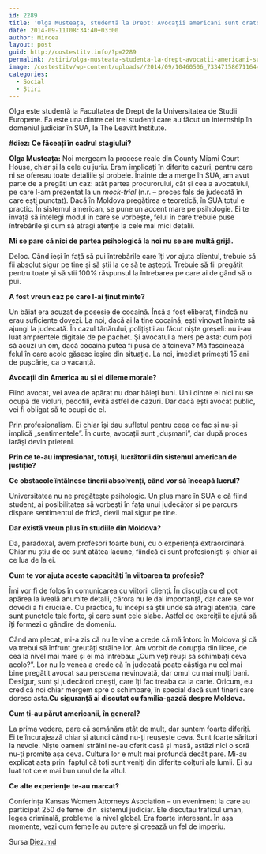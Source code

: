 ```yaml
---
id: 2289
title: 'Olga Musteața, studentă la Drept: Avocații americani sunt oratori excelenți'
date: 2014-09-11T08:34:40+03:00
author: Mircea
layout: post
guid: http://costestitv.info/?p=2289
permalink: /stiri/olga-musteata-studenta-la-drept-avocatii-americani-sunt-oratori-excelenti/
image: /costestitv/wp-content/uploads//2014/09/10460506_733471586711644_7281107864543788158_n.jpg
categories:
  - Social
  - Știri
---
```

<div class="lead">
  <p>
    Olga este studentă la Facultatea de Drept de la Universitatea de Studii Europene. Ea este una dintre cei trei studenți care au făcut un internship în domeniul judiciar în SUA, la The Leavitt Institute.
  </p>
</div>

<!--more-->

<div>
  <p>
    <b>#diez: Ce făceați în cadrul stagiului?</b>
  </p>
  
  <p>
    <strong>Olga Musteața:</strong> Noi mergeam la procese reale din County Miami Court House, chiar și la cele cu juriu. Eram implicați în diferite cazuri, pentru care ni se ofereau toate detaliile și probele. Înainte de a merge în SUA, am avut parte de a pregăti un caz: atât partea procurorului, cât și cea a avocatului, pe care l-am prezentat la un <i>mock-trial</i> (n.r. – proces fals de judecată în care ești punctat). Dacă în Moldova pregătirea e teoretică, în SUA totul e practic. În sistemul american, se pune un accent mare pe psihologie. Ei te învață să înțelegi modul în care se vorbește, felul în care trebuie puse întrebările și cum să atragi atenție la cele mai mici detalii.
  </p>
  
  <p>
    <b>Mi se pare că nici de partea psihologică la noi nu se are multă grijă.</b>
  </p>
  
  <p>
    Deloc. Când ieși în față să pui întrebările care îți vor ajuta clientul, trebuie să fii absolut sigur pe tine și să știi la ce să te aștepți. Trebuie să fii pregătit pentru toate și să știi 100% răspunsul la întrebarea pe care ai de gând să o pui.
  </p>
  
  <p>
    <b>A fost vreun caz pe care l-ai ținut minte?</b>
  </p>
  
  <p>
    Un băiat era acuzat de posesie de cocaină. Însă a fost eliberat, fiindcă nu erau suficiente dovezi. La noi, dacă ai la tine cocaină, ești vinovat înainte să ajungi la judecată. În cazul tânărului, polițiștii au făcut niște greșeli: nu i-au luat amprentele digitale de pe pachet. Și avocatul a mers pe asta: cum poți să acuzi un om, dacă cocaina putea fi pusă de altcineva? Mă fascinează felul în care acolo găsesc ieșire din situație. La noi, imediat primești 15 ani de pușcărie, ca o vacanță.
  </p>
  
  <p>
    <b>Avocații din America au și ei dileme morale?</b>
  </p>
  
  <p>
    Fiind avocat, vei avea de apărat nu doar băieți buni. Unii dintre ei nici nu se ocupă de violuri, pedofili, evită astfel de cazuri. Dar dacă ești avocat public, vei fi obligat să te ocupi de el.
  </p>
  
  <p>
    Prin profesionalism. Ei chiar își dau sufletul pentru ceea ce fac și nu-și implică „sentimentele”. În curte, avocații sunt „dușmani”, dar după proces iarăși devin prieteni.
  </p>
  
  <p>
    <b>Prin ce te-au impresionat, totuși, lucrătorii din sistemul american de justiție?</b>
  </p>
  
  <p>
    <b>Ce obstacole întâlnesc tinerii absolvenți, când vor să înceapă lucrul?</b>
  </p>
  
  <p>
    Universitatea nu ne pregătește psihologic. Un plus mare în SUA e că fiind student, ai posibilitatea să vorbești în fața unui judecător și pe parcurs dispare sentimentul de frică, devii mai sigur pe tine.
  </p>
  
  <p>
    <b>Dar există vreun plus în studiile din Moldova?</b>
  </p>
  
  <p>
    Da, paradoxal, avem profesori foarte buni, cu o experiență extraordinară. Chiar nu știu de ce sunt atâtea lacune, fiindcă ei sunt profesioniști și chiar ai ce lua de la ei.
  </p>
  
  <p>
    <b>Cum te vor ajuta aceste capacități în viitoarea ta profesie?</b>
  </p>
  
  <p>
    Îmi vor fi de folos în comunicarea cu viitorii clienți. În discuția cu el pot apărea la iveală anumite detalii, cărora nu le dai importanță, dar care se vor dovedi a fi cruciale. Cu practica, tu începi să știi unde să atragi atenția, care sunt punctele tale forte, și care sunt cele slabe. Astfel de exerciții te ajută să îți formezi o gândire de domeniu.
  </p>
  
  <p>
    Când am plecat, mi-a zis că nu le vine a crede că mă întorc în Moldova și că va trebui să înfrunt greutăți străine lor. Am vorbit de corupția din licee, de cea la nivel mai mare și ei mă întrebau: „Cum veți reuși să schimbați ceva acolo?”. Lor nu le venea a crede că în judecată poate câștiga nu cel mai bine pregătit avocat sau persoana nevinovată, dar omul cu mai mulți bani. Desigur, sunt și judecători onești, care îți fac treaba ca la carte. Oricum, eu cred că noi chiar mergem spre o schimbare, în special dacă sunt tineri care doresc asta.<b>Cu siguranță ai discutat cu familia-gazdă despre Moldova.</b>
  </p>
  
  <p>
    <b>Cum ți-au părut americanii, în general?</b>
  </p>
  
  <p>
    La prima vedere, pare că semănăm atât de mult, dar suntem foarte diferiți. Ei te încurajează chiar și atunci când nu-ți reușește ceva. Sunt foarte săritori la nevoie. Niște oameni străini ne-au oferit casă și masă, astăzi nici o soră nu-ți promite așa ceva. Cultura lor e mult mai profundă decât pare. Mi-au explicat asta prin  faptul că toți sunt veniți din diferite colțuri ale lumii. Ei au luat tot ce e mai bun unul de la altul.
  </p>
  
  <p>
    <b>Ce alte experiențe te-au marcat?</b>
  </p>
  
  <p>
    Conferința Kansas Women Attorneys Asociation – un eveniment la care au participat 250 de femei din  sistemul judiciar. Ele discutau traficul uman, legea criminală, probleme la nivel global. Era foarte interesant. În așa momente, vezi cum femeile au putere și creează un fel de imperiu.
  </p>
  
  <p>
    Sursa <a href="http://diez.md" target="_blank">Diez.md</a>
  </p>
</div>
